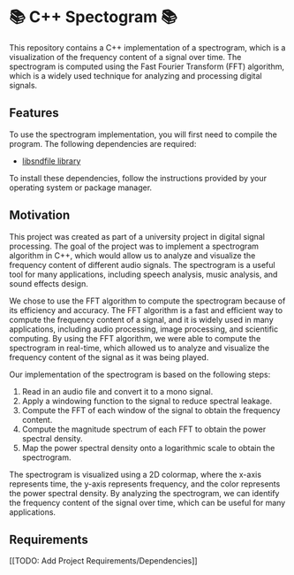 # :books: C++ Spectogram :books:

This repository contains a C++ implementation of a spectrogram, which is a visualization of the frequency content of a signal over time. The spectrogram is computed using the Fast Fourier Transform (FFT) algorithm, which is a widely used technique for analyzing and processing digital signals.

## Features
To use the spectrogram implementation, you will first need to compile the program. The following dependencies are required:

  + [libsndfile library](https://github.com/libsndfile/libsndfile/releases)

To install these dependencies, follow the instructions provided by your operating system or package manager.

## Motivation

This project was created as part of a university project in digital signal processing. The goal of the project was to implement a spectrogram algorithm in C++, which would allow us to analyze and visualize the frequency content of different audio signals. The spectrogram is a useful tool for many applications, including speech analysis, music analysis, and sound effects design.

We chose to use the FFT algorithm to compute the spectrogram because of its efficiency and accuracy. The FFT algorithm is a fast and efficient way to compute the frequency content of a signal, and it is widely used in many applications, including audio processing, image processing, and scientific computing. By using the FFT algorithm, we were able to compute the spectrogram in real-time, which allowed us to analyze and visualize the frequency content of the signal as it was being played.

Our implementation of the spectrogram is based on the following steps:

<ol>
    <li>Read in an audio file and convert it to a mono signal.</li>
    <li>Apply a windowing function to the signal to reduce spectral leakage.</li>
    <li>Compute the FFT of each window of the signal to obtain the frequency content.</li>
    <li>Compute the magnitude spectrum of each FFT to obtain the power spectral density.</li>
    <li>Map the power spectral density onto a logarithmic scale to obtain the spectrogram.</li>
</ol>

The spectrogram is visualized using a 2D colormap, where the x-axis represents time, the y-axis represents frequency, and the color represents the power spectral density. By analyzing the spectrogram, we can identify the frequency content of the signal over time, which can be useful for many applications.

## Requirements

[[TODO: Add Project Requirements/Dependencies]]
